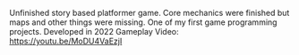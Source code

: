 Unfinished story based platformer game. Core mechanics were finished but maps and other things were missing. One of my first game programming projects. Developed in 2022
Gameplay Video: https://youtu.be/MoDU4VaEzjI
